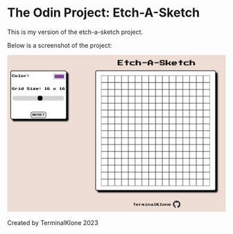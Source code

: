 # The Odin Project: Etch-A-Sketch
This is my version of the etch-a-sketch project.

Below is a screenshot of the project:

![Alt text](img/screenshot.png?raw=true "Screenshot")

Created by TerminalKlone 2023

